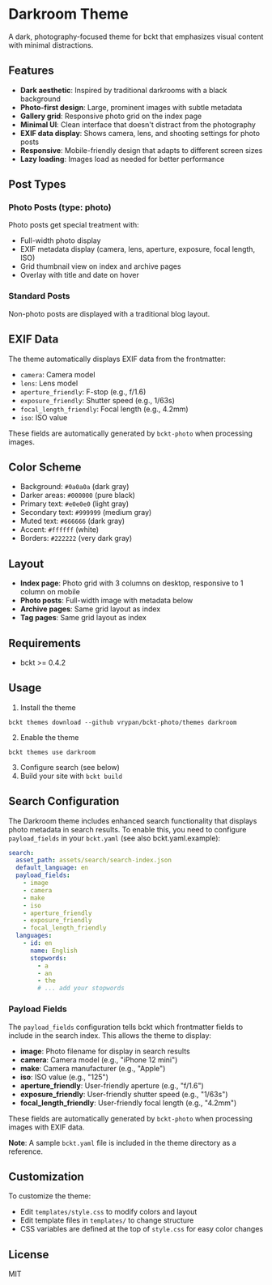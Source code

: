 # Darkroom Theme

A dark, photography-focused theme for bckt that emphasizes visual content with minimal distractions.

## Features

- **Dark aesthetic**: Inspired by traditional darkrooms with a black background
- **Photo-first design**: Large, prominent images with subtle metadata
- **Gallery grid**: Responsive photo grid on the index page
- **Minimal UI**: Clean interface that doesn't distract from the photography
- **EXIF data display**: Shows camera, lens, and shooting settings for photo posts
- **Responsive**: Mobile-friendly design that adapts to different screen sizes
- **Lazy loading**: Images load as needed for better performance

## Post Types

### Photo Posts (type: photo)

Photo posts get special treatment with:
- Full-width photo display
- EXIF metadata display (camera, lens, aperture, exposure, focal length, ISO)
- Grid thumbnail view on index and archive pages
- Overlay with title and date on hover

### Standard Posts

Non-photo posts are displayed with a traditional blog layout.

## EXIF Data

The theme automatically displays EXIF data from the frontmatter:

- `camera`: Camera model
- `lens`: Lens model
- `aperture_friendly`: F-stop (e.g., f/1.6)
- `exposure_friendly`: Shutter speed (e.g., 1/63s)
- `focal_length_friendly`: Focal length (e.g., 4.2mm)
- `iso`: ISO value

These fields are automatically generated by `bckt-photo` when processing images.

## Color Scheme

- Background: `#0a0a0a` (dark gray)
- Darker areas: `#000000` (pure black)
- Primary text: `#e0e0e0` (light gray)
- Secondary text: `#999999` (medium gray)
- Muted text: `#666666` (dark gray)
- Accent: `#ffffff` (white)
- Borders: `#222222` (very dark gray)

## Layout

- **Index page**: Photo grid with 3 columns on desktop, responsive to 1 column on mobile
- **Photo posts**: Full-width image with metadata below
- **Archive pages**: Same grid layout as index
- **Tag pages**: Same grid layout as index

## Requirements

- bckt >= 0.4.2

## Usage

1. Install the theme
```
bckt themes download --github vrypan/bckt-photo/themes darkroom
```
2. Enable the theme
```
bckt themes use darkroom
```
3. Configure search (see below)
4. Build your site with `bckt build`

## Search Configuration

The Darkroom theme includes enhanced search functionality that displays photo metadata in search results. To enable this, you need to configure `payload_fields` in your `bckt.yaml` (see also bckt.yaml.example):

```yaml
search:
  asset_path: assets/search/search-index.json
  default_language: en
  payload_fields:
    - image
    - camera
    - make
    - iso
    - aperture_friendly
    - exposure_friendly
    - focal_length_friendly
  languages:
    - id: en
      name: English
      stopwords:
        - a
        - an
        - the
        # ... add your stopwords
```

### Payload Fields

The `payload_fields` configuration tells bckt which frontmatter fields to include in the search index. This allows the theme to display:

- **image**: Photo filename for display in search results
- **camera**: Camera model (e.g., "iPhone 12 mini")
- **make**: Camera manufacturer (e.g., "Apple")
- **iso**: ISO value (e.g., "125")
- **aperture_friendly**: User-friendly aperture (e.g., "f/1.6")
- **exposure_friendly**: User-friendly shutter speed (e.g., "1/63s")
- **focal_length_friendly**: User-friendly focal length (e.g., "4.2mm")

These fields are automatically generated by `bckt-photo` when processing images with EXIF data.

**Note**: A sample `bckt.yaml` file is included in the theme directory as a reference.

## Customization

To customize the theme:

- Edit `templates/style.css` to modify colors and layout
- Edit template files in `templates/` to change structure
- CSS variables are defined at the top of `style.css` for easy color changes

## License

MIT
